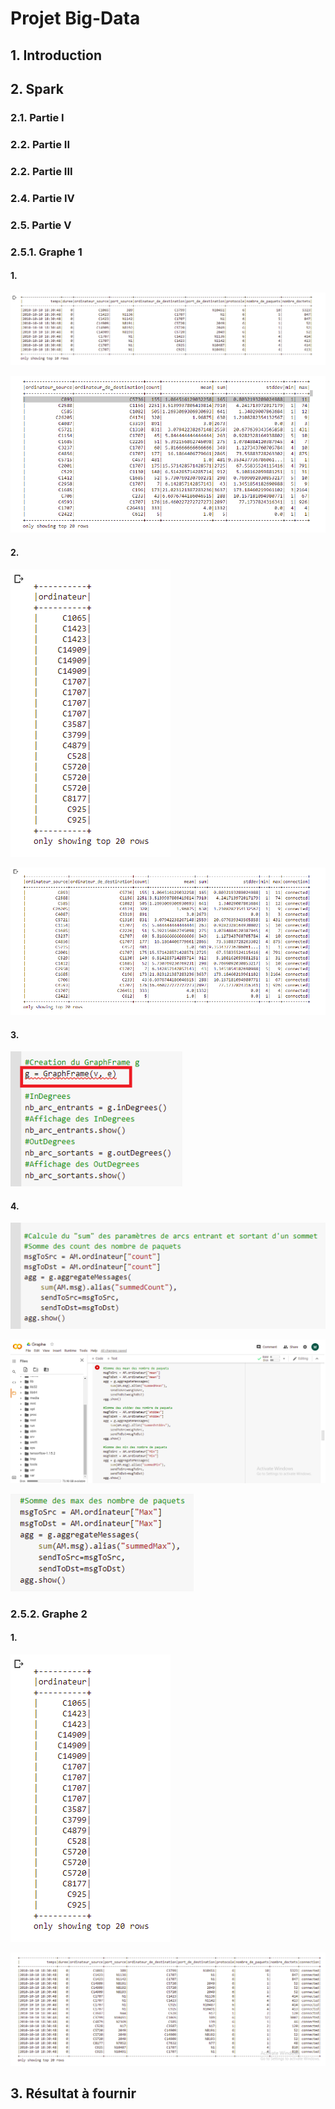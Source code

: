 # Projet Big-Data


## 1. Introduction

## 2. Spark

### 2.1. Partie I

### 2.2. Partie II

### 2.2. Partie III

### 2.4. Partie IV

### 2.5. Partie V

### 2.5.1. Graphe 1
#### 1.
![alt text][logo1]

[logo1]: https://github.com/Tomgalanx/Big-Data/blob/main/BigData_Project/Screen1.png
![alt text][logo2]

[logo2]: https://github.com/Tomgalanx/Big-Data/blob/main/BigData_Project/Screen2.png

#### 2.
![alt text][logo3]

[logo3]: https://github.com/Tomgalanx/Big-Data/blob/main/BigData_Project/Screen3.png
![alt text][logo4]

[logo4]: https://github.com/Tomgalanx/Big-Data/blob/main/BigData_Project/Screen4.png

#### 3.
![alt text][logo20]

[logo20]: https://github.com/Tomgalanx/Big-Data/blob/main/BigData_Project/Screen20.png

#### 4.
![alt text][logo21]

[logo21]: https://github.com/Tomgalanx/Big-Data/blob/main/BigData_Project/Screen21.png
![alt text][logo15]

[logo15]: https://github.com/Tomgalanx/Big-Data/blob/main/BigData_Project/Screen15.png
![alt text][logo22]

[logo22]: https://github.com/Tomgalanx/Big-Data/blob/main/BigData_Project/Screen22.png

### 2.5.2. Graphe 2
#### 1.
![alt text][logo5]

[logo5]: https://github.com/Tomgalanx/Big-Data/blob/main/BigData_Project/Screen5.png
![alt text][logo6]

[logo6]: https://github.com/Tomgalanx/Big-Data/blob/main/BigData_Project/Screen6.png

## 3. Résultat à fournir
